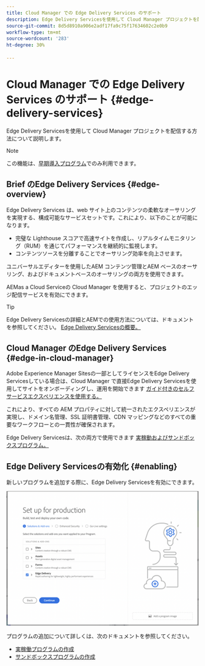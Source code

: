 ```yaml
---
title: Cloud Manager での Edge Delivery Services のサポート
description: Edge Delivery Servicesを使用して Cloud Manager プロジェクトを配信する方法について説明します。
source-git-commit: 8d5d8910a906e2adf17fa9c75f17634602c2e0b9
workflow-type: tm+mt
source-wordcount: '283'
ht-degree: 30%

---
```



# Cloud Manager での Edge Delivery Services のサポート {#edge-delivery-services}

Edge Delivery Servicesを使用して Cloud Manager プロジェクトを配信する方法について説明します。

>[!NOTE]
>
>この機能は、[早期導入プログラム](/help/implementing/cloud-manager/release-notes/current.md#early-adoption)でのみ利用できます。

## Brief のEdge Delivery Services {#edge-overview}

Edge Delivery Services は、web サイト上のコンテンツの柔軟なオーサリングを実現する、構成可能なサービスセットです。これにより、以下のことが可能になります。

* 完璧な Lighthouse スコアで高速サイトを作成し、リアルタイムモニタリング（RUM）を通じてパフォーマンスを継続的に監視します。
* コンテンツソースを分離することでオーサリング効率を向上させます。

ユニバーサルエディターを使用したAEM コンテンツ管理とAEM ベースのオーサリング、およびドキュメントベースのオーサリングの両方を使用できます。

AEMas a Cloud Serviceの Cloud Manager を使用すると、プロジェクトのエッジ配信サービスを有効にできます。

>[!TIP]
>
>Edge Delivery Servicesの詳細とAEMでの使用方法については、ドキュメントを参照してください。 [Edge Delivery Servicesの概要。](/help/edge/overview.md)

## Cloud Manager のEdge Delivery Services {#edge-in-cloud-manager}

Adobe Experience Manager Sitesの一部としてライセンスをEdge Delivery Servicesしている場合は、Cloud Manager で直接Edge Delivery Servicesを使用してサイトをオンボーディングし、運用を開始できます [ガイド付きのセルフサービスエクスペリエンスを使用する。](/help/implementing/cloud-manager/managing-code/private-repositories.md)

これにより、すべての AEM プロパティに対して統一されたエクスペリエンスが実現し、ドメイン名管理、SSL 証明書管理、CDN マッピングなどのすべての重要なワークフローとの一貫性が確保されます。

Edge Delivery Servicesは、次の両方で使用できます [実稼動およびサンドボックスプログラム。](/help/implementing/cloud-manager/getting-access-to-aem-in-cloud/program-types.md)

## Edge Delivery Servicesの有効化 {#enabling}

新しいプログラムを追加する際に、Edge Delivery Servicesを有効にできます。

![Edge Delivery Servicesを使用した実稼動プログラムの追加](assets/add-production-program-with-edge.png)

プログラムの追加について詳しくは、次のドキュメントを参照してください。

* [実稼働プログラムの作成](/help/implementing/cloud-manager/getting-access-to-aem-in-cloud/creating-production-programs.md)
* [サンドボックスプログラムの作成](/help/implementing/cloud-manager/getting-access-to-aem-in-cloud/creating-sandbox-programs.md)
